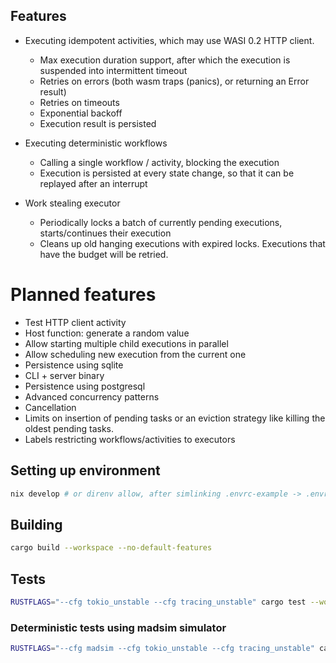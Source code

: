 ## Features
* Executing idempotent activities, which may use WASI 0.2 HTTP client.
    * Max execution duration support, after which the execution is suspended into intermittent timeout
    * Retries on errors (both wasm traps (panics), or returning an Error result)
    * Retries on timeouts
    * Exponential backoff
    * Execution result is persisted

* Executing deterministic workflows
    * Calling a single workflow / activity, blocking the execution
    * Execution is persisted at every state change, so that it can be replayed after an interrupt

* Work stealing executor
    * Periodically locks a batch of currently pending executions, starts/continues their execution
    * Cleans up old hanging executions with expired locks. Executions that have the budget will be retried.

# Planned features
* Test HTTP client activity
* Host function: generate a random value
* Allow starting multiple child executions in parallel
* Allow scheduling new execution from the current one
* Persistence using sqlite
* CLI + server binary
* Persistence using postgresql
* Advanced concurrency patterns
* Cancellation
* Limits on insertion of pending tasks or an eviction strategy like killing the oldest pending tasks.
* Labels restricting workflows/activities to executors

## Setting up environment
```sh
nix develop # or direnv allow, after simlinking .envrc-example -> .envrc
```

## Building
```sh
cargo build --workspace --no-default-features
```

## Tests
```sh
RUSTFLAGS="--cfg tokio_unstable --cfg tracing_unstable" cargo test --workspace
```

### Deterministic tests using madsim simulator
```sh
RUSTFLAGS="--cfg madsim --cfg tokio_unstable --cfg tracing_unstable" cargo test --workspace
```

